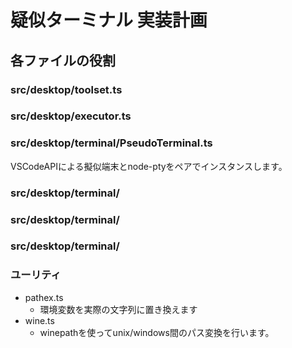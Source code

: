 # 疑似ターミナル 実装計画

## 各ファイルの役割

### src/desktop/toolset.ts

### src/desktop/executor.ts

### src/desktop/terminal/PseudoTerminal.ts

VSCodeAPIによる擬似端末とnode-ptyをペアでインスタンスします。

### src/desktop/terminal/

### src/desktop/terminal/

### src/desktop/terminal/

### ユーリティ

- pathex.ts
  - 環境変数を実際の文字列に置き換えます
- wine.ts
  - winepathを使ってunix/windows間のパス変換を行います。
